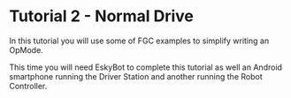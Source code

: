 # Tutorial 2 - Normal Drive

In this tutorial you will use some of FGC examples to simplify writing an OpMode.

This time you will need EskyBot to complete this tutorial as well an Android smartphone running the Driver Station and another running the Robot Controller.

